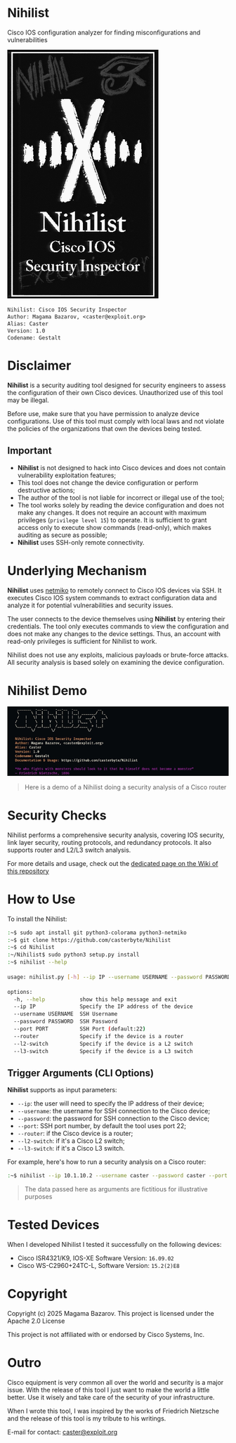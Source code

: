 # Nihilist

Cisco IOS configuration analyzer for finding misconfigurations and vulnerabilities

![](/visuals/nihilist_card.png)

```
Nihilist: Cisco IOS Security Inspector
Author: Magama Bazarov, <caster@exploit.org>
Alias: Caster
Version: 1.0
Codename: Gestalt
```

# Disclaimer

**Nihilist** is a security auditing tool designed for security engineers to assess the configuration of their own Cisco devices. Unauthorized use of this tool may be illegal.

Before use, make sure that you have permission to analyze device configurations. Use of this tool must comply with local laws and not violate the policies of the organizations that own the devices being tested.

## Important

- **Nihilist** is not designed to hack into Cisco devices and does not contain vulnerability exploitation features;
- This tool does not change the device configuration or perform destructive actions;
- The author of the tool is not liable for incorrect or illegal use of the tool;
- The tool works solely by reading the device configuration and does not make any changes. It does not require an account with maximum privileges (`privilege level 15`) to operate. It is sufficient to grant access only to execute show commands (read-only), which makes auditing as secure as possible;
- **Nihilist** uses SSH-only remote connectivity.

# Underlying Mechanism

**Nihilist** uses [netmiko](https://github.com/ktbyers/netmiko) to remotely connect to Cisco IOS devices via SSH. It executes Cisco IOS system commands to extract configuration data and analyze it for potential vulnerabilities and security issues.

The user connects to the device themselves using **Nihilist** by entering their credentials. The tool only executes commands to view the configuration and does not make any changes to the device settings. Thus, an account with read-only privileges is sufficient for Nihilist to work.

Nihilist does not use any exploits, malicious payloads or brute-force attacks. All security analysis is based solely on examining the device configuration.

# Nihilist Demo

![](/visuals/nihilist.gif)

> Here is a demo of a Nihilist doing a security analysis of a Cisco router

# Security Checks

Nihilist performs a comprehensive security analysis, covering IOS security, link layer security, routing protocols, and redundancy protocols. It also supports router and L2/L3 switch analysis.

For more details and usage, check out the [dedicated page on the Wiki of this repository](https://github.com/casterbyte/Nihilist/wiki/Mechanism-of-the-tool)

# How to Use

To install the Nihilist:

```bash
:~$ sudo apt install git python3-colorama python3-netmiko
:~$ git clone https://github.com/casterbyte/Nihilist
:~$ cd Nihilist
:~/Nihilist$ sudo python3 setup.py install
:~$ nihilist --help

usage: nihilist.py [-h] --ip IP --username USERNAME --password PASSWORD [--port PORT] [--router] [--l2-switch] [--l3-switch]

options:
  -h, --help           show this help message and exit
  --ip IP              Specify the IP address of the device
  --username USERNAME  SSH Username
  --password PASSWORD  SSH Password
  --port PORT          SSH Port (default:22)
  --router             Specify if the device is a router
  --l2-switch          Specify if the device is a L2 switch
  --l3-switch          Specify if the device is a L3 switch
```

## Trigger Arguments (CLI Options)

**Nihilist** supports as input parameters:

- `--ip`: the user will need to specify the IP address of their device;
- `--username`: the username for SSH connection to the Cisco device;
- `--password`: the password for SSH connection to the Cisco device;
- `--port`: SSH port number, by default the tool uses port 22;
- `--router`: if the Cisco device is a router;
- `--l2-switch`: if it's a Cisco L2 switch;
- `--l3-switch`: if it's a Cisco L3 switch.

For example, here's how to run a security analysis on a Cisco router:

```bash
:~$ nihilist --ip 10.1.10.2 --username caster --password caster --port 2222 --router
```

> The data passed here as arguments are fictitious for illustrative purposes

# Tested Devices

When I developed Nihilist I tested it successfully on the following devices:

- Cisco ISR4321/K9, IOS-XE Software Version: `16.09.02`
- Cisco WS-C2960+24TC-L, Software Version: `15.2(2)E8`

# Copyright

Copyright (c) 2025 Magama Bazarov. This project is licensed under the Apache 2.0 License

This project is not affiliated with or endorsed by Cisco Systems, Inc.

# Outro

Cisco equipment is very common all over the world and security is a major issue.
With the release of this tool I just want to make the world a little better. Use it wisely and take care of the security of your infrastructure.

When I wrote this tool, I was inspired by the works of Friedrich Nietzsche and the release of this tool is my tribute to his writings.

E-mail for contact: caster@exploit.org
